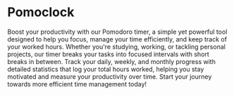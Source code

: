 # Pomoclock

Boost your productivity with our Pomodoro timer, a simple yet powerful tool designed to help you focus, manage your time efficiently, and keep track of your worked hours. Whether you're studying, working, or tackling personal projects, our timer breaks your tasks into focused intervals with short breaks in between. Track your daily, weekly, and monthly progress with detailed statistics that log your total hours worked, helping you stay motivated and measure your productivity over time. Start your journey towards more efficient time management today!
